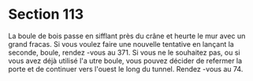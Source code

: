# Section 113

La boule de bois passe en sifflant près du crâne et heurte le mur avec un grand fracas. Si
vous voulez faire une nouvelle tentative en lançant la seconde, boule, rendez -vous au
371. Si vous ne le souhaitez pas, ou si vous avez déjà utilisé l'a utre boule, vous pouvez
décider de refermer la porte et de continuer vers l'ouest le long du tunnel. Rendez -vous au
74.